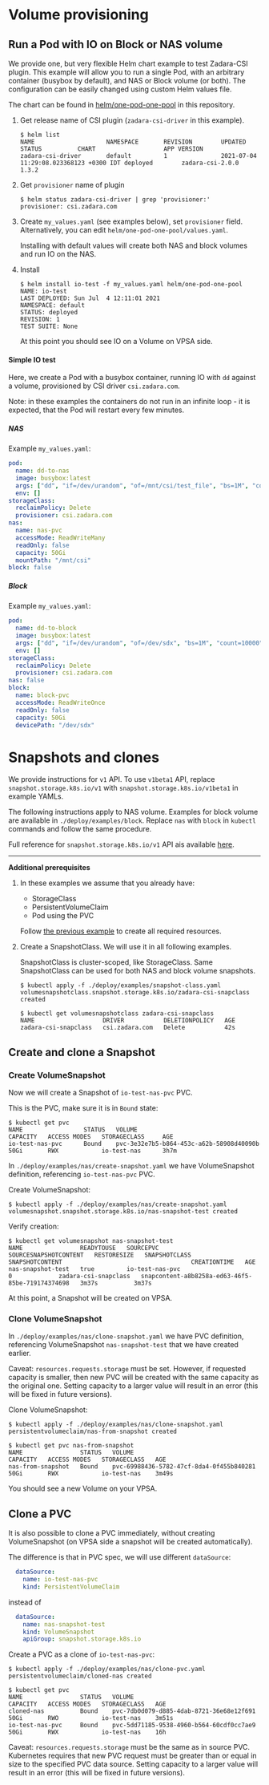# Volume provisioning

## Run a Pod with IO on Block or NAS volume

We provide one, but very flexible Helm chart example to test Zadara-CSI plugin.
This example will allow you to run a single Pod, with an arbitrary container (busybox by default), and NAS or Block volume (or both).
The configuration can be easily changed using custom Helm values file.

The chart can be found in [helm/one-pod-one-pool](../helm/one-pod-one-pool) in this repository.

1.  Get release name of CSI plugin (`zadara-csi-driver` in this example).
    ```
    $ helm list
    NAME                    NAMESPACE       REVISION        UPDATED                                 STATUS          CHART                   APP VERSION
    zadara-csi-driver       default         1               2021-07-04 11:29:08.023368123 +0300 IDT deployed        zadara-csi-2.0.0        1.3.2
    ```

2. Get `provisioner` name of plugin
    ```
    $ helm status zadara-csi-driver | grep 'provisioner:'
    provisioner: csi.zadara.com
    ```

3. Create `my_values.yaml` (see examples below), set `provisioner` field.
    Alternatively, you can edit `helm/one-pod-one-pool/values.yaml`.

    Installing with default values will create both NAS and block volumes and run IO on the NAS.


4. Install
    ```
    $ helm install io-test -f my_values.yaml helm/one-pod-one-pool
    NAME: io-test
    LAST DEPLOYED: Sun Jul  4 12:11:01 2021
    NAMESPACE: default
    STATUS: deployed
    REVISION: 1
    TEST SUITE: None
    ```
    At this point you should see IO on a Volume on VPSA side.

#### Simple IO test

Here, we create a Pod with a busybox container, running IO with `dd` against a volume,
provisioned by CSI driver `csi.zadara.com`.

Note: in these examples the containers do not run in an infinite loop -
it is expected, that the Pod will restart every few minutes.

##### NAS

Example `my_values.yaml`:

```yaml
pod:
  name: dd-to-nas
  image: busybox:latest
  args: ["dd", "if=/dev/urandom", "of=/mnt/csi/test_file", "bs=1M", "count=10000"]
  env: []
storageClass:
  reclaimPolicy: Delete
  provisioner: csi.zadara.com
nas:
  name: nas-pvc
  accessMode: ReadWriteMany
  readOnly: false
  capacity: 50Gi
  mountPath: "/mnt/csi"
block: false
```

##### Block

Example `my_values.yaml`:

```yaml
pod:
  name: dd-to-block
  image: busybox:latest
  args: ["dd", "if=/dev/urandom", "of=/dev/sdx", "bs=1M", "count=10000", "oflag=direct"]
  env: []
storageClass:
  reclaimPolicy: Delete
  provisioner: csi.zadara.com
nas: false
block:
  name: block-pvc
  accessMode: ReadWriteOnce
  readOnly: false
  capacity: 50Gi
  devicePath: "/dev/sdx"
```

# Snapshots and clones

We provide instructions for `v1` API. To use `v1beta1` API,
replace `snapshot.storage.k8s.io/v1` with `snapshot.storage.k8s.io/v1beta1` in example YAMLs.

The following instructions apply to NAS volume.
Examples for block volume are available in `./deploy/examples/block`.
Replace `nas` with `block` in `kubectl` commands and follow the same procedure.

Full reference for `snapshot.storage.k8s.io/v1` API ais available [here](snapshots-reference.md).

---

**Additional prerequisites**

1. In these examples we assume that you already have:
    - StorageClass
    - PersistentVolumeClaim
    - Pod using the PVC

    Follow [the previous example](#volume-provisioning) to create all required resources.


2. Create a SnapshotClass.
    We will use it in all following examples.

    SnapshotClass is cluster-scoped, like StorageClass.
    Same SnapshotClass can be used for both NAS and block volume snapshots.
    ```
    $ kubectl apply -f ./deploy/examples/snapshot-class.yaml
    volumesnapshotclass.snapshot.storage.k8s.io/zadara-csi-snapclass created

    $ kubectl get volumesnapshotclass zadara-csi-snapclass
    NAME                   DRIVER           DELETIONPOLICY   AGE
    zadara-csi-snapclass   csi.zadara.com   Delete           42s
    ```

## Create and clone a Snapshot

### Create VolumeSnapshot

Now we will create a Snapshot of `io-test-nas-pvc` PVC.

This is the PVC, make sure it is in `Bound` state:
```
$ kubectl get pvc
NAME                 STATUS   VOLUME                                     CAPACITY   ACCESS MODES   STORAGECLASS     AGE
io-test-nas-pvc      Bound    pvc-3e32e7b5-b864-453c-a62b-58908d40090b   50Gi       RWX            io-test-nas      3h7m
```

In `./deploy/examples/nas/create-snapshot.yaml` we have VolumeSnapshot definition,
referencing `io-test-nas-pvc` PVC.

Create VolumeSnapshot:
```
$ kubectl apply -f ./deploy/examples/nas/create-snapshot.yaml
volumesnapshot.snapshot.storage.k8s.io/nas-snapshot-test created
```

Verify creation:
```
$ kubectl get volumesnapshot nas-snapshot-test
NAME                READYTOUSE   SOURCEPVC         SOURCESNAPSHOTCONTENT   RESTORESIZE   SNAPSHOTCLASS          SNAPSHOTCONTENT                                    CREATIONTIME   AGE
nas-snapshot-test   true         io-test-nas-pvc                           0             zadara-csi-snapclass   snapcontent-a8b8258a-ed63-46f5-85be-719174374698   3m37s          3m37s
```

At this point, a Snapshot will be created on VPSA.

### Clone VolumeSnapshot

In `./deploy/examples/nas/clone-snapshot.yaml` we have PVC definition,
referencing VolumeSnapshot `nas-snapshot-test` that we have created earlier.

Caveat: `resources.requests.storage` must be set.
However, if requested capacity is smaller, then new PVC will be created with the same capacity as the original one.
Setting capacity to a larger value will result in an error (this will be fixed in future versions).

Clone VolumeSnapshot:
```
$ kubectl apply -f ./deploy/examples/nas/clone-snapshot.yaml
persistentvolumeclaim/nas-from-snapshot created

$ kubectl get pvc nas-from-snapshot
NAME                STATUS   VOLUME                                     CAPACITY   ACCESS MODES   STORAGECLASS   AGE
nas-from-snapshot   Bound    pvc-69988436-5782-47cf-8da4-0f455b840281   50Gi       RWX            io-test-nas    3m49s
```
You should see a new Volume on your VPSA.


## Clone a PVC

It is also possible to clone a PVC immediately, without creating VolumeSnapshot
(on VPSA side a snapshot will be created automatically).

The difference is that in PVC spec, we will use different `dataSource`:

```yaml
  dataSource:
    name: io-test-nas-pvc
    kind: PersistentVolumeClaim
```

instead of

```yaml
  dataSource:
    name: nas-snapshot-test
    kind: VolumeSnapshot
    apiGroup: snapshot.storage.k8s.io
```

Create a PVC as a clone of `io-test-nas-pvc`:
```
$ kubectl apply -f ./deploy/examples/nas/clone-pvc.yaml
persistentvolumeclaim/cloned-nas created

$ kubectl get pvc
NAME                STATUS   VOLUME                                     CAPACITY   ACCESS MODES   STORAGECLASS   AGE
cloned-nas          Bound    pvc-7db0d079-d885-4dab-8721-36e68e12f691   50Gi       RWO            io-test-nas    3m51s
io-test-nas-pvc     Bound    pvc-5dd71185-9538-4960-b564-60cdf0cc7ae9   50Gi       RWX            io-test-nas    16h
```

Caveat: `resources.requests.storage` must be the same as in source PVC.
Kubernetes requires that new PVC request must be greater than or equal in size to the specified PVC data source.
Setting capacity to a larger value will result in an error (this will be fixed in future versions).
